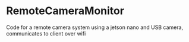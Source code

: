 # RemoteCameraMonitor
 Code for a remote camera system using a jetson nano and USB camera, communicates to client over wifi
